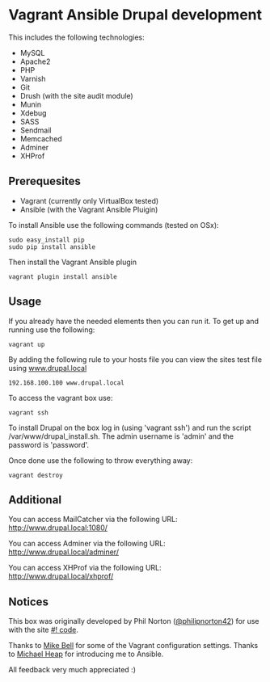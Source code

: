 Vagrant Ansible Drupal development
==================================

This includes the following technologies:

* MySQL
* Apache2
* PHP
* Varnish
* Git
* Drush (with the site audit module)
* Munin
* Xdebug
* SASS
* Sendmail
* Memcached
* Adminer
* XHProf

Prerequesites
-------------

* Vagrant (currently only VirtualBox tested)
* Ansible (with the Vagrant Ansible Pluigin)

To install Ansible use the following commands (tested on OSx):

    sudo easy_install pip
    sudo pip install ansible

Then install the Vagrant Ansible plugin

    vagrant plugin install ansible

Usage
-----

If you already have the needed elements then you can run it. To get up and running use the following:

    vagrant up

By adding the following rule to your hosts file you can view the sites test file using www.drupal.local
    
    192.168.100.100 www.drupal.local

To access the vagrant box use:

    vagrant ssh

To install Drupal on the box log in (using 'vagrant ssh') and run the script /var/www/drupal_install.sh. The admin username is 'admin' and the password is 'password'.

Once done use the following to throw everything away:

    vagrant destroy

Additional
----------

You can access MailCatcher via the following URL:
http://www.drupal.local:1080/

You can access Adminer via the following URL:
http://www.drupal.local/adminer/

You can access XHProf via the following URL:
http://www.drupal.local/xhprof/

Notices
-------

This box was originally developed by Phil Norton ([@philipnorton42](http://www.twitter.com/philipnorton42)) for use with the site [#! code](www.hashbangcode.com).

Thanks to [Mike Bell](http://mikebell.io/) for some of the Vagrant configuration settings.
Thanks to [Michael Heap](http://michaelheap.com/) for introducing me to Ansible.

All feedback very much appreciated :)